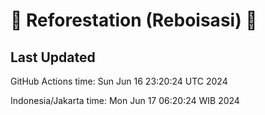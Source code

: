 
# 🌳 Reforestation (Reboisasi) 🌲

## Last Updated

GitHub Actions time: Sun Jun 16 23:20:24 UTC 2024

Indonesia/Jakarta time: Mon Jun 17 06:20:24 WIB 2024
